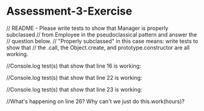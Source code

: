 # Assessment-3-Exercise

// README - Please write tests to show that Manager is properly subclassed
// from Employee in the pseudoclassical pattern and answer the 
// question below. 
// "Properly subclassed" in this case means: write tests to show that 
// the .call, the Object.create, and prototype.constructor are all working.

//Console.log test(s) that show that line 16 is working: 



//Console.log test(s) that show that line 22 is working:



//Console.log test(s) that show that line 23 is working: 



//What's happening on line 26? Why can't we just do this.work(hours)?
